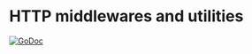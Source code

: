 # HTTP middlewares and utilities

[![GoDoc](https://godoc.org/github.com/Adirelle/go-libs/http?status.svg)](https://godoc.org/github.com/Adirelle/go-libs/http)

